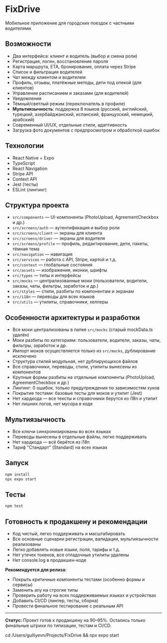 # FixDrive

Мобильное приложение для городских поездок с частными водителями.

## Возможности

- Два интерфейса: клиент и водитель (выбор и смена роли)
- Регистрация, логин, восстановление пароля
- Карта маршрута, ETA, бронирование, оплата через Stripe
- Список и фильтрация водителей
- Чат между клиентом и водителем
- Профиль, отзывы, платёжные методы, дети под опекой (для клиентов)
- Управление расписанием и заказами (для водителей)
- Уведомления
- Тёмный/светлый режим (переключатель в профиле)
- **Мультиязычность**: поддержка 8 языков (русский, английский, турецкий, азербайджанский, испанский, французский, немецкий, арабский)
- Современный UI/UX, отдельные стили, адаптивность
- Загрузка фото документов с предпросмотром и обработкой ошибок

## Технологии

- React Native + Expo
- TypeScript
- React Navigation
- Stripe API
- Context API
- Jest (тесты)
- ESLint (линтинг)

## Структура проекта

- `src/components` — UI-компоненты (PhotoUpload, AgreementCheckbox и др.)
- `src/screens/auth` — аутентификация и выбор роли
- `src/screens/client` — экраны для клиента
- `src/screens/driver` — экраны для водителя
- `src/screens/profile` — профиль, редактирование, дети, пакеты, тёмная тема
- `src/navigation` — навигация
- `src/services` — работа с API, Stripe, картой и т.д.
- `src/context` — глобальные состояния
- `src/assets` — изображения, иконки, шрифты
- `src/types` — типы и интерфейсы
- `src/mocks` — централизованные моки (пользователи, водители, заказы, чаты, фильтры, заработок и др.)
- `src/styles` — стили, разбиты по компонентам и экранам
- `src/i18n` — переводы для всех языков
- `src/utils` — утилиты, справочники, хелперы

## Особенности архитектуры и разработки

- Все моки централизованы в папке `src/mocks` (старый mockData.ts удалён)
- Моки разбиты по категориям: пользователи, водители, заказы, чаты, фильтры, заработок и др.
- Импорт моков осуществляется только из `src/mocks`, дублирование исключено
- Структура стилей модульная, нет дублирующихся файлов
- Все справочники, переводы, стили, утилиты вынесены из компонентов
- Крупные формы разбиты на отдельные компоненты (PhotoUpload, AgreementCheckbox и др.)
- Линтинг: 0 ошибок, только предупреждения по зависимостям хуков
- Покрытие тестами: базовые тесты для моков и утилит (Jest)
- Нет хардкода — все тексты и справочники берутся из i18n и утилит
- Нет лишних логов, нет мусора в коде

## Мультиязычность

- Все ключи синхронизированы во всех языках
- Переводы вынесены в отдельные файлы, легко поддерживать
- Нет хардкода — всё берётся из i18n
- Тариф "Стандарт" (Standard) на всех языках

## Запуск

```sh
npm install
npx expo start
```

## Тесты

```sh
npm test
```

## Готовность к продакшену и рекомендации

- Код чистый, легко поддерживать и масштабировать
- Все основные сценарии регистрации, валидации, мультиязычности реализованы
- Легко добавлять новые языки, поля, тарифы и т.д.
- Нет утечек токенов, все отладочные утилиты удалены
- Нет console.log в продакшен-коде

**Рекомендуется для релиза:**
- Покрыть критичные компоненты тестами (особенно формы и сервисы)
- Заменить any на строгие типы
- Проверить работу на всех поддерживаемых языках и устройствах
- Добавить CI/CD (линтер, тесты, сборка)
- Провести финальное тестирование с реальным API

---

**Статус:**
Проект готов к продакшену на 90–95%. Остались только финальные штрихи по типизации, тестам и CI/CD.


cd /Users/gulliyevn/Projects/FixDrive && npx expo start 
